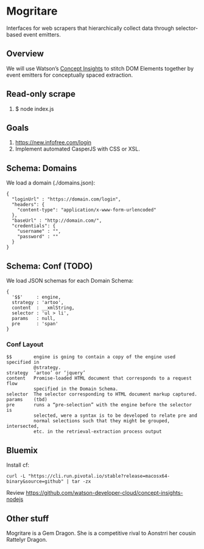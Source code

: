 # Mogritare

Interfaces for web scrapers that hierarchically collect data through 
selector-based event emitters.

## Overview

We will use Watson’s [Concept Insights][0] to stitch DOM Elements together 
by event emitters for conceptually spaced extraction.

## Read-only scrape

1. $ node index.js

## Goals

1. https://new.infofree.com/login
2. Implement automated CasperJS with CSS or XSL.

## Schema: Domains

We load a domain (./domains.json):

    {
      "loginUrl" : "https://domain.com/login",
      "headers": {
        "content-type": "application/x-www-form-urlencoded"
      },
      "baseUrl" : "http://domain.com/",
      "credentials": {
        "username" : "",
        "password" : ""
      }
    }

## Schema: Conf (TODO)

We load JSON schemas for each Domain Schema:

    {
      '$$'     : engine,
      strategy : 'artoo',
      content  : __xmlString,
      selector : 'ul > li',
      params   : null,
      pre      : 'span'
    }

### Conf Layout

    $$        engine is going to contain a copy of the engine used specified in 
              @strategy.
    strategy  ‘artoo’ or ‘jquery’
    content   Promise-loaded HTML document that corresponds to a request flow 
              specified in the Domain Schema.
    selector  The selector corresponding to HTML document markup captured.
    params    (tbd)
    pre       runs a “pre-selection” with the engine before the selector is 
              selected, were a syntax is to be developed to relate pre and 
              normal selections such that they might be grouped, intersected, 
              etc. in the retrieval-extraction process output

## Bluemix

Install cf:

    curl -L "https://cli.run.pivotal.io/stable?release=macosx64-binary&source=github" | tar -zx

Review https://github.com/watson-developer-cloud/concept-insights-nodejs

[0]: http://www.ibm.com/smarterplanet/us/en/ibmwatson/developercloud/concept-insights.html

## Other stuff

Mogritare is a Gem Dragon. She is a competitive rival to Aonstrri her cousin 
Rattelyr Dragon.
